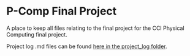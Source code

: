 # P-Comp Final Project

A place to keep all files relating to the final project for the CCI Physical Computing final project.

Project log .md files can be found [here in the project_log folder](/project/logs).
